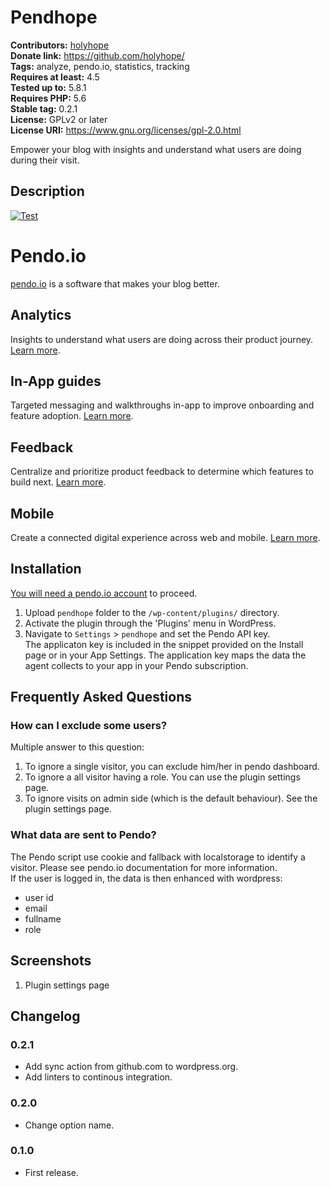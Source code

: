 # Pendhope #
**Contributors:** [holyhope](https://profiles.wordpress.org/holyhope/)  
**Donate link:** https://github.com/holyhope/  
**Tags:** analyze, pendo.io, statistics, tracking  
**Requires at least:** 4.5  
**Tested up to:** 5.8.1  
**Requires PHP:** 5.6  
**Stable tag:** 0.2.1  
**License:** GPLv2 or later  
**License URI:** https://www.gnu.org/licenses/gpl-2.0.html  

Empower your blog with insights and understand what users are doing during their visit.

## Description ##

[![Test](https://github.com/holyhope/wp-pendo/actions/workflows/test.yml/badge.svg?branch=v0.2.1)](https://github.com/holyhope/wp-pendo/actions/workflows/test.yml)

# Pendo.io

[pendo.io](https://www.pendo.io) is a software that makes your blog better.

## Analytics

Insights to understand what users are doing across their product journey. [Learn more](https://www.pendo.io/product/analytics/).

## In-App guides

Targeted messaging and walkthroughs in-app to improve onboarding and feature adoption. [Learn more](https://www.pendo.io/product/in-app-guides/).

## Feedback

Centralize and prioritize product feedback to determine which features to build next. [Learn more](https://www.pendo.io/product/feedback/).

## Mobile

Create a connected digital experience across web and mobile. [Learn more](https://www.pendo.io/product/mobile/).

## Installation ##

[You will need a pendo.io account](https://app.pendo.io/register) to proceed.

1. Upload `pendhope` folder to the `/wp-content/plugins/` directory.
1. Activate the plugin through the 'Plugins' menu in WordPress.
1. Navigate to `Settings` > `pendhope` and set the Pendo API key.  
   The applicaton key is included in the snippet provided on the Install page or in your App Settings. The application key maps the data the agent collects to your app in your Pendo subscription.

## Frequently Asked Questions ##

### How can I exclude some users? ###

Multiple answer to this question:

1. To ignore a single visitor, you can exclude him/her in pendo dashboard.
1. To ignore a all visitor having a role. You can use the plugin settings page.
1. To ignore visits on admin side (which is the default behaviour). See the plugin settings page.

### What data are sent to Pendo? ###

The Pendo script use cookie and fallback with localstorage to identify a visitor. Please see pendo.io documentation for more information.  
If the user is logged in, the data is then enhanced with wordpress:

- user id
- email
- fullname
- role

## Screenshots ##

1. Plugin settings page

## Changelog ##

### 0.2.1 ###
* Add sync action from github.com to wordpress.org.
* Add linters to continous integration.

### 0.2.0 ###
* Change option name.

### 0.1.0 ###
* First release.
